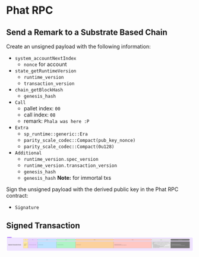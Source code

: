 # Phat RPC

## Send a Remark to a Substrate Based Chain

Create an unsigned payload with the following information:
- `system_accountNextIndex`
    - `nonce` for account
- `state_getRuntimeVersion`
    - `runtime_version`
    - `transaction_version`
- `chain_getBlockHash`
    - `genesis_hash`
- `Call`
    - pallet index: `00`
    - call index: `08`
    - remark: `Phala was here :P`
- `Extra`
    - `sp_runtime::generic::Era`
    - `parity_scale_codec::Compact(pub_key_nonce)`
    - `parity_scale_codec::Compact(0u128)`
- `Additional`
    - `runtime_version.spec_version`
    - `runtime_version.transaction_version`
    - `genesis_hash`
    - `genesis_hash` **Note:** for immortal txs

Sign the unsigned payload with the derived public key in the Phat RPC contract:
- `Signature`

## Signed Transaction
![](../../static/Substrate-Transaction.png)